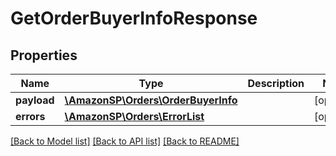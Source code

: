 # GetOrderBuyerInfoResponse

## Properties
Name | Type | Description | Notes
------------ | ------------- | ------------- | -------------
**payload** | [**\AmazonSP\Orders\OrderBuyerInfo**](OrderBuyerInfo.md) |  | [optional] 
**errors** | [**\AmazonSP\Orders\ErrorList**](ErrorList.md) |  | [optional] 

[[Back to Model list]](../../README.md#documentation-for-models) [[Back to API list]](../../README.md#documentation-for-api-endpoints) [[Back to README]](../../README.md)

